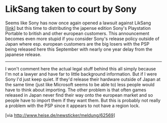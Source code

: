 # LikSang taken to court by Sony

Seems like Sony has now once again opened a lawsuit against LikSang [<a href="http://www.lik-sang.com/news.php?artc=3666">link</a>] but this time to distributing the japense edition Sony's Playstation Portable to british and other european customers. This announcement becomes even more stupid if you consider Sony's release policy outside of Japan where esp. european customers are the big losers with the PSP being released here this September with nearly one year delay from the japanese release.

-------------------------------



I won't comment here the actual legal stuff behind this all simply because I'm not a lawyer and have far to little background information. But if I were Sony I'd just keep quiet. If they'd release their hardware outside of Japan at the same time (just like Microsoft seems to be able to) less people would have to think about importing. The other problem is that often games released in Japan never find their way onto the european market and so people have to import them if they want them. But this is probably not really a problem with the PSP since it appears to not have a region lock.



[via <a href="http://www.heise.de/newsticker/meldung/62569">http://www.heise.de/newsticker/meldung/62569</a>]